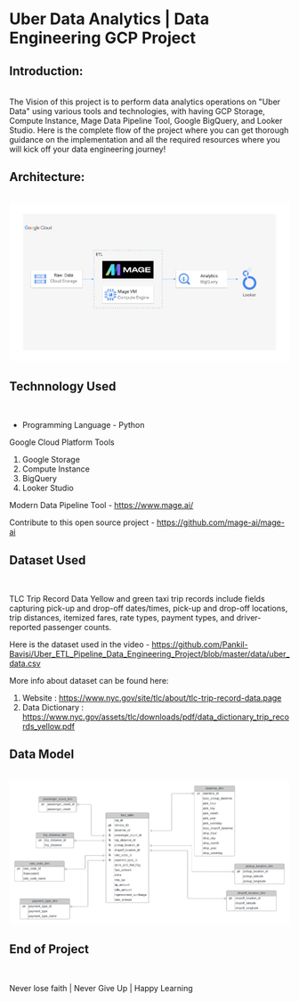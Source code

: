 # Uber Data Analytics | Data Engineering GCP Project 
<html>
  <h2 tabindex="-1"><a aria-hidden="true" tabindex="-1"></a>
    Introduction:
  </h2>
  <br>
  <p style="margin-top: 0px; text-size: 50px;">The Vision of this project is to perform data analytics operations on "Uber Data" using various tools and technologies, with having GCP Storage, Compute Instance, 
    Mage Data Pipeline Tool, Google BigQuery, and Looker Studio.
  Here is the complete flow of the project where you can get thorough guidance on the implementation and all the required resources where you will kick off your data engineering journey!
  <h2>Architecture:</h2>
  <br>
    <a href="https://github.com/Pankil-Bavisi/Uber_ETL_Pipeline_Data_Engineering_Project/blob/master/architecture.jpg">
      <img id="architecture" src="https://github.com/Pankil-Bavisi/Uber_ETL_Pipeline_Data_Engineering_Project/blob/master/architecture.jpg"> </img>
    </a>
    
  <h2>Technnology Used</h2>
  <br>
    <ul>
      <li>Programming Language - Python</li>
    </ul>
  <p>Google Cloud Platform Tools</p>
    <ol>
      <li>Google Storage</li>
      <li>Compute Instance</li>
      <li>BigQuery</li>
      <li>Looker Studio</li>
    </ol>
  <p>Modern Data Pipeline Tool - <a href="https://www.mage.ai/"> https://www.mage.ai/ </a>
  <p>Contribute to this open source project - <a href="https://github.com/mage-ai/mage-ai">https://github.com/mage-ai/mage-ai</a>
  </p>
  
  <h2>Dataset Used</h2>
  <br>
  <p></p>TLC Trip Record Data Yellow and green taxi trip records include fields capturing pick-up and drop-off dates/times, pick-up and drop-off locations, trip distances, itemized fares, rate types, payment types, and driver-reported passenger counts.
  </p>
  <p>Here is the dataset used in the video - <a href="https://github.com/Pankil-Bavisi/Uber_ETL_Pipeline_Data_Engineering_Project/blob/master/data/uber_data.csv">https://github.com/Pankil-Bavisi/Uber_ETL_Pipeline_Data_Engineering_Project/blob/master/data/uber_data.csv</a></p>

  <p dir="auto">More info about dataset can be found here:</p>

  <ol>
    <li>Website : <a href="https://www.nyc.gov/site/tlc/about/tlc-trip-record-data.page">https://www.nyc.gov/site/tlc/about/tlc-trip-record-data.page</a></li>
    <li>Data Dictionary : <a href="https://www.nyc.gov/assets/tlc/downloads/pdf/data_dictionary_trip_records_yellow.pdf">https://www.nyc.gov/assets/tlc/downloads/pdf/data_dictionary_trip_records_yellow.pdf</a></li>
  </ol>

  <h2>Data Model</h2>
  <br>
    <a href="https://github.com/Pankil-Bavisi/Uber_ETL_Pipeline_Data_Engineering_Project/blob/master/architecture.jpg">
      <img id="architecture" src="https://github.com/Pankil-Bavisi/Uber_ETL_Pipeline_Data_Engineering_Project/blob/master/Uber%20Data%20Model.jpeg"></img>
    </a>

  <h2>End of Project</h2>
  <br>
  <p>Never lose faith | Never Give Up | Happy Learning</p>
  
</html>

